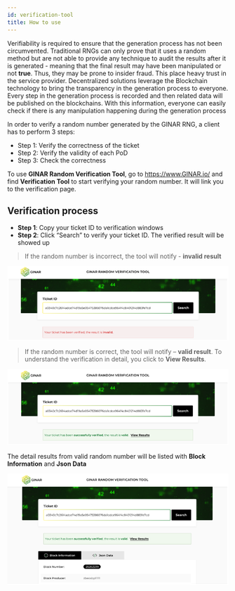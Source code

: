 ```yaml
---
id: verification-tool
title: How to use
---
```


Verifiability is required to ensure that the generation process has not been circumvented. Traditional RNGs can only prove that it uses a random method but are not able to provide any technique to audit the results after it is generated - meaning that the final result may have been manipulated or not **true**. Thus, they may be prone to insider fraud. This place heavy trust in the service provider. Decentralized solutions leverage the Blockchain technology to bring the transparency in the generation process to everyone. Every step in the generation process is recorded and then related data will be published on the blockchains. With this information, everyone can easily check if there is any manipulation happening during the generation process

In order to verify a random number generated by the GINAR RNG, a client has to perform 3 steps:

- Step 1: Verify the correctness of the ticket
- Step 2: Verify the validity of each PoD
- Step 3: Check the correctness

To use **GINAR Random Verification Tool**, go to https://www.GINAR.io/ and find **Verification Tool** to start verifying your random number. It will link you to the verification page.


## Verification process

-	**Step 1**: Copy your ticket ID to verification windows
-	**Step 2**: Click “Search” to verify your ticket ID. The verified result will be showed up

> If the random number is incorrect, the tool will notify - **invalid result**

![Invalid](https://github.com/ginarteam/docs/blob/master/docs/Verification-tool/1.Invalid.png?raw=true)

> If the random number is correct, the tool will notify – **valid result**. To understand the verification in detail, you click to **View Results**.

![Valid](https://github.com/ginarteam/docs/blob/master/docs/Verification-tool/Valid.png?raw=true)

The detail results from valid random number will be listed with **Block Information** and **Json Data**

![View Results](https://github.com/ginarteam/docs/blob/master/docs/Verification-tool/View%20Result.png?raw=true)
